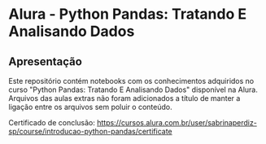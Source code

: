 # Alura - Python Pandas: Tratando E Analisando Dados

## Apresentação
Este repositório contém notebooks com os conhecimentos adquiridos no curso "Python Pandas: Tratando E Analisando Dados" disponível na Alura. Arquivos das aulas extras não foram adicionados a título de manter a ligação entre os arquivos sem poluir o conteúdo.

Certificado de conclusão: https://cursos.alura.com.br/user/sabrinaperdiz-sp/course/introducao-python-pandas/certificate
